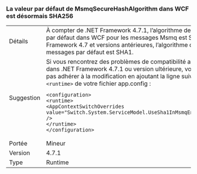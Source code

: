 ### <a name="wcf-msmqsecurehashalgorithm-default-value-is-now-sha256"></a>La valeur par défaut de MsmqSecureHashAlgorithm dans WCF est désormais SHA256

|   |   |
|---|---|
|Détails|À compter de .NET Framework 4.7.1, l’algorithme de signature des messages par défaut dans WCF pour les messages Msmq est SHA256. Dans .NET Framework 4.7 et versions antérieures, l’algorithme de signature des messages par défaut est SHA1.|
|Suggestion|Si vous rencontrez des problèmes de compatibilité avec cette modification dans .NET Framework 4.7.1 ou version ultérieure, vous pouvez choisir de ne pas adhérer à la modification en ajoutant la ligne suivante à la section <code>&lt;runtime&gt;</code> de votre fichier app.config :<pre><code class="language-xml">&lt;configuration&gt;&#13;&#10;&lt;runtime&gt;&#13;&#10;&lt;AppContextSwitchOverrides value=&quot;Switch.System.ServiceModel.UseSha1InMsmqEncryptionAlgorithm=true&quot; /&gt;&#13;&#10;&lt;/runtime&gt;&#13;&#10;&lt;/configuration&gt;&#13;&#10;</code></pre>|
|Portée|Mineur|
|Version|4.7.1|
|Type|Runtime|

